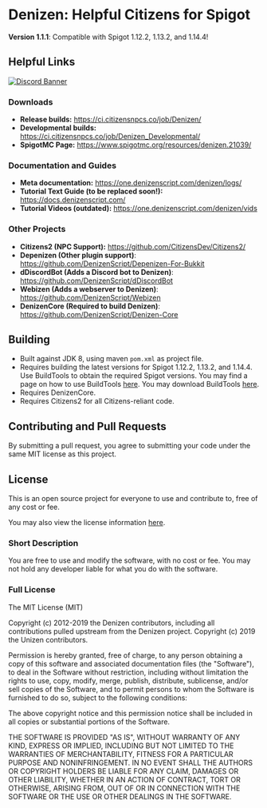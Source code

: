 # Denizen: Helpful Citizens for Spigot

**Version 1.1.1**: Compatible with Spigot 1.12.2, 1.13.2, and 1.14.4!

## Helpful Links

[![Discord Banner](https://discordapp.com/api/guilds/577534015670714368/widget.png?style=banner2)](https://discord.gg/5rZ8BxD)

### Downloads

- **Release builds:** <https://ci.citizensnpcs.co/job/Denizen/>
- **Developmental builds:** <https://ci.citizensnpcs.co/job/Denizen_Developmental/>
- **SpigotMC Page:** <https://www.spigotmc.org/resources/denizen.21039/>

### Documentation and Guides

- **Meta documentation:** <https://one.denizenscript.com/denizen/logs/>
- **Tutorial Text Guide (to be replaced soon!):** <https://docs.denizenscript.com/>
- **Tutorial Videos (outdated):** <https://one.denizenscript.com/denizen/vids>

### Other Projects

- **Citizens2 (NPC Support):** <https://github.com/CitizensDev/Citizens2/>
- **Depenizen (Other plugin support)**: <https://github.com/DenizenScript/Depenizen-For-Bukkit>
- **dDiscordBot (Adds a Discord bot to Denizen)**: <https://github.com/DenizenScript/dDiscordBot>
- **Webizen (Adds a webserver to Denizen)**: <https://github.com/DenizenScript/Webizen>
- **DenizenCore (Required to build Denizen)**: <https://github.com/DenizenScript/Denizen-Core>

## Building

- Built against JDK 8, using maven `pom.xml` as project file.
- Requires building the latest versions for Spigot 1.12.2, 1.13.2, and 1.14.4. Use BuildTools to obtain the required
  Spigot versions. You may find a page on how to use BuildTools [here](https://www.spigotmc.org/wiki/buildtools/). You
  may download BuildTools [here](https://hub.spigotmc.org/jenkins/job/BuildTools/lastSuccessfulBuild/).
- Requires DenizenCore.
- Requires Citizens2 for all Citizens-reliant code.

## Contributing and Pull Requests

By submitting a pull request, you agree to submitting your code under the same MIT license as this project.

## License

This is an open source project for everyone to use and contribute to, free of any cost or fee.

You may also view the license information [here](LICENSE.txt).

### Short Description

You are free to use and modify the software, with no cost or fee. You may not hold any developer liable for what you do
with the software.

### Full License

The MIT License (MIT)

Copyright (c) 2012-2019 the Denizen contributors, including all contributions pulled upstream from the Denizen project.
Copyright (c) 2019 the Unizen contributors.

Permission is hereby granted, free of charge, to any person obtaining a copy of this software and associated
documentation files (the "Software"), to deal in the Software without restriction, including without limitation the
rights to use, copy, modify, merge, publish, distribute, sublicense, and/or sell copies of the Software, and to permit
persons to whom the Software is furnished to do so, subject to the following conditions:

The above copyright notice and this permission notice shall be included in all copies or substantial portions of the
Software.

THE SOFTWARE IS PROVIDED "AS IS", WITHOUT WARRANTY OF ANY KIND, EXPRESS OR IMPLIED, INCLUDING BUT NOT LIMITED TO THE
WARRANTIES OF MERCHANTABILITY, FITNESS FOR A PARTICULAR PURPOSE AND NONINFRINGEMENT. IN NO EVENT SHALL THE AUTHORS OR
COPYRIGHT HOLDERS BE LIABLE FOR ANY CLAIM, DAMAGES OR OTHER LIABILITY, WHETHER IN AN ACTION OF CONTRACT, TORT OR
OTHERWISE, ARISING FROM, OUT OF OR IN CONNECTION WITH THE SOFTWARE OR THE USE OR OTHER DEALINGS IN THE SOFTWARE.
